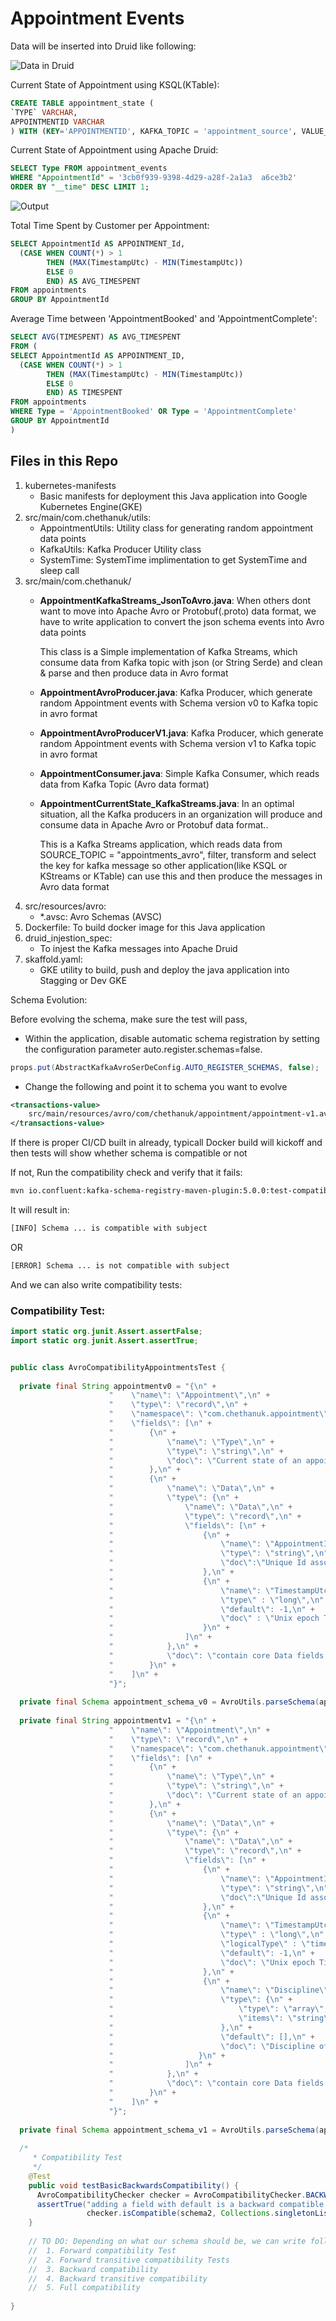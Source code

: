 # Appointment Events

Data will be inserted into Druid like following:

![Data in Druid](https://i.imgur.com/Xf2V7J4.png)


Current State of Appointment using KSQL(KTable):

```SQL
CREATE TABLE appointment_state (
`TYPE` VARCHAR,
APPOINTMENTID VARCHAR
) WITH (KEY='APPOINTMENTID', KAFKA_TOPIC = 'appointment_source', VALUE_FORMAT = 'AVRO');
```

Current State of Appointment using Apache Druid:

```SQL
SELECT Type FROM appointment_events
WHERE "AppointmentId" = '3cb0f939-9398-4d29-a28f-2a1a3  a6ce3b2'
ORDER BY "__time" DESC LIMIT 1;
```

![Output](https://i.imgur.com/ysa0hFe.png)

Total Time Spent by Customer per Appointment:
```SQL
SELECT AppointmentId AS APPOINTMENT_Id,
  (CASE WHEN COUNT(*) > 1 
        THEN (MAX(TimestampUtc) - MIN(TimestampUtc))
        ELSE 0
        END) AS AVG_TIMESPENT
FROM appointments
GROUP BY AppointmentId
```
Average Time between 'AppointmentBooked' and 'AppointmentComplete':
```SQL
SELECT AVG(TIMESPENT) AS AVG_TIMESPENT
FROM (
SELECT AppointmentId AS APPOINTMENT_ID,
  (CASE WHEN COUNT(*) > 1 
        THEN (MAX(TimestampUtc) - MIN(TimestampUtc))
        ELSE 0
        END) AS TIMESPENT
FROM appointments
WHERE Type = 'AppointmentBooked' OR Type = 'AppointmentComplete'
GROUP BY AppointmentId
) 
```


## Files in this Repo

1. kubernetes-manifests
    - Basic manifests for deployment this Java application into Google Kubernetes Engine(GKE)
2. src/main/com.chethanuk/utils:
    - AppointmentUtils: Utility class for generating random appointment data points
    - KafkaUtils: Kafka Producer Utility class
    - SystemTime: SystemTime implimentation to get SystemTime and sleep call
3. src/main/com.chethanuk/
    - **AppointmentKafkaStreams_JsonToAvro.java**: 
        When others dont want to move into Apache Avro or Protobuf(.proto) data format, we have to write application to convert the json schema events into Avro data points
        
        This class is a Simple implementation of Kafka Streams, which consume data from Kafka topic with json (or String Serde) and clean & parse and then produce data in Avro format
    - **AppointmentAvroProducer.java**: 
        Kafka Producer, which generate random Appointment events with Schema version v0 to Kafka topic in avro format 
    - **AppointmentAvroProducerV1.java**:
        Kafka Producer, which generate random Appointment events with Schema version v1 to Kafka topic in avro format
        
    - **AppointmentConsumer.java**:
        Simple Kafka Consumer, which reads data from Kafka Topic (Avro data format)
    - **AppointmentCurrentState_KafkaStreams.java**:
        In an optimal situation, all the Kafka producers in an organization will produce and consume data in Apache Avro or Protobuf data format..
        
        This is a Kafka Streams application, which reads data from SOURCE_TOPIC = "appointments_avro", filter, transform and select the key for kafka message so other application(like KSQL or KStreams or KTable) can use this and then produce the messages in Avro data format
4. src/resources/avro:
    - *.avsc: Avro Schemas (AVSC)
5. Dockerfile: To build docker image for this Java application
6. druid_injestion_spec:
    - To injest the Kafka messages into Apache Druid
7. skaffold.yaml: 
    - GKE utility to build, push and deploy the java application into Stagging or Dev GKE

Schema Evolution:

Before evolving the schema, make sure the test will pass, 

- Within the application, disable automatic schema registration by setting the configuration parameter auto.register.schemas=false.
  
```java
props.put(AbstractKafkaAvroSerDeConfig.AUTO_REGISTER_SCHEMAS, false);
```

- Change the following and point it to schema you want to evolve
```xml
<transactions-value>
    src/main/resources/avro/com/chethanuk/appointment/appointment-v1.avsc
</transactions-value>
```

If there is proper CI/CD built in already, typicall Docker build will kickoff and then tests will show whether schema is compatible or not

If not, Run the compatibility check and verify that it fails:
```bash
mvn io.confluent:kafka-schema-registry-maven-plugin:5.0.0:test-compatibility        
```

It will result in:

```bash
[INFO] Schema ... is compatible with subject
```

OR  
```bash
[ERROR] Schema ... is not compatible with subject
```


And we can also write compatibility tests:

### Compatibility Test:

```java
import static org.junit.Assert.assertFalse;
import static org.junit.Assert.assertTrue;


public class AvroCompatibilityAppointmentsTest {
    
  private final String appointmentv0 = "{\n" +
                      "    \"name\": \"Appointment\",\n" +
                      "    \"type\": \"record\",\n" +
                      "    \"namespace\": \"com.chethanuk.appointment\",\n" +
                      "    \"fields\": [\n" +
                      "        {\n" +
                      "            \"name\": \"Type\",\n" +
                      "            \"type\": \"string\",\n" +
                      "            \"doc\": \"Current state of an appointment. Ex: AppointmentBooked\"\n" +
                      "        },\n" +
                      "        {\n" +
                      "            \"name\": \"Data\",\n" +
                      "            \"type\": {\n" +
                      "                \"name\": \"Data\",\n" +
                      "                \"type\": \"record\",\n" +
                      "                \"fields\": [\n" +
                      "                    {\n" +
                      "                        \"name\": \"AppointmentId\",\n" +
                      "                        \"type\": \"string\",\n" +
                      "                        \"doc\":\"Unique Id associated with each Appointment\"\n" +
                      "                    },\n" +
                      "                    {\n" +
                      "                        \"name\": \"TimestampUtc\",\n" +
                      "                        \"type\" : \"long\",\n" +
                      "                        \"default\": -1,\n" +
                      "                        \"doc\" : \"Unix epoch Time in seconds\"\n" +
                      "                    }\n" +
                      "                ]\n" +
                      "            },\n" +
                      "            \"doc\": \"contain core Data fields of Appointment\"\n" +
                      "        }\n" +
                      "    ]\n" +
                      "}";
  
  private final Schema appointment_schema_v0 = AvroUtils.parseSchema(appointmentv0).schemaObj;
  
  private final String appointmentv1 = "{\n" +
                      "    \"name\": \"Appointment\",\n" +
                      "    \"type\": \"record\",\n" +
                      "    \"namespace\": \"com.chethanuk.appointment\",\n" +
                      "    \"fields\": [\n" +
                      "        {\n" +
                      "            \"name\": \"Type\",\n" +
                      "            \"type\": \"string\",\n" +
                      "            \"doc\": \"Current state of an appointment. Ex: AppointmentBooked\"\n" +
                      "        },\n" +
                      "        {\n" +
                      "            \"name\": \"Data\",\n" +
                      "            \"type\": {\n" +
                      "                \"name\": \"Data\",\n" +
                      "                \"type\": \"record\",\n" +
                      "                \"fields\": [\n" +
                      "                    {\n" +
                      "                        \"name\": \"AppointmentId\",\n" +
                      "                        \"type\": \"string\",\n" +
                      "                        \"doc\":\"Unique Id associated with each Appointment\"\n" +
                      "                    },\n" +
                      "                    {\n" +
                      "                        \"name\": \"TimestampUtc\",\n" +
                      "                        \"type\" : \"long\",\n" +
                      "                        \"logicalType\" : \"timestamp-millis\",\n" +
                      "                        \"default\": -1,\n" +
                      "                        \"doc\": \"Unix epoch Time in seconds\"\n" +
                      "                    },\n" +
                      "                    {\n" +
                      "                        \"name\": \"Discipline\",\n" +
                      "                        \"type\": {\n" +
                      "                            \"type\": \"array\",\n" +
                      "                            \"items\": \"string\"\n" +
                      "                        },\n" +
                      "                        \"default\": [],\n" +
                      "                        \"doc\": \"Discipline of Appointment. Example: Physio\"\n" +
                      "                   }\n" +
                      "                ]\n" +
                      "            },\n" +
                      "            \"doc\": \"contain core Data fields of Appointment\"\n" +
                      "        }\n" +
                      "    ]\n" +
                      "}";
  
  private final Schema appointment_schema_v1 = AvroUtils.parseSchema(appointmentv1).schemaObj;
  
  /*
     * Compatibility Test
     */
    @Test
    public void testBasicBackwardsCompatibility() {
      AvroCompatibilityChecker checker = AvroCompatibilityChecker.BACKWARD_CHECKER;
      assertTrue("adding a field with default is a backward compatible change",
                 checker.isCompatible(schema2, Collections.singletonList(schema1)));
    }
    
    // TO DO: Depending on what our schema should be, we can write following tests 
    //  1. Forward compatibility Test
    //  2. Forward transitive compatibility Tests
    //  3. Backward compatibility
    //  4. Backward transitive compatibility
    //  5. Full compatibility
  
}
```